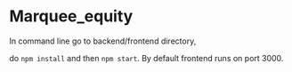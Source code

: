 # Marquee_equity

In command line go to backend/frontend directory,

do `npm install` and then `npm start`.
By default frontend runs on port 3000.
